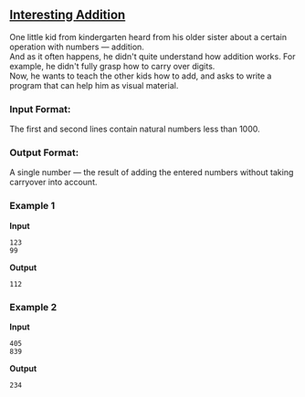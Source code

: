 ## [Interesting Addition](../../../solutions/2.1/21_l.py)

One little kid from kindergarten heard from his older sister about a certain operation with numbers — addition.  
And as it often happens, he didn't quite understand how addition works. For example, he didn't fully grasp how to carry over digits.  
Now, he wants to teach the other kids how to add, and asks to write a program that can help him as visual material.

### Input Format:

The first and second lines contain natural numbers less than 1000.

### Output Format:

A single number — the result of adding the entered numbers without taking carryover into account.

### Example 1

__Input__  
```plaintext
123
99
```

__Output__  
```plaintext
112
```

### Example 2

__Input__  
```plaintext
405
839
```

__Output__  
```plaintext
234
```
